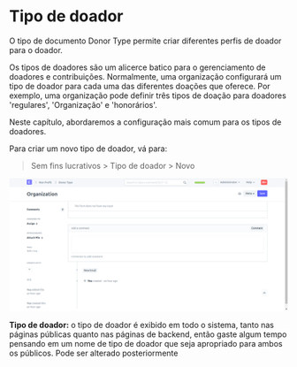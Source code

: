 # Tipo de doador



O tipo de documento Donor Type permite criar diferentes perfis de doador para o doador.


Os tipos de doadores são um alicerce batico para o gerenciamento de doadores e contribuições. Normalmente, uma organização configurará um tipo de doador para cada uma das diferentes doações que oferece. Por exemplo, uma organização pode definir três tipos de doação para doadores 'regulares', 'Organização' e 'honorários'.


Neste capítulo, abordaremos a configuração mais comum para os tipos de doadores.


Para criar um novo tipo de doador, vá para:


> Sem fins lucrativos > Tipo de doador > Novo


![donor type](/files/donor_type.png)


**Tipo de doador:** o tipo de doador é exibido em todo o sistema, tanto nas páginas públicas quanto nas páginas de backend, então gaste algum tempo pensando em um nome de tipo de doador que seja apropriado para ambos os públicos. Pode ser alterado posteriormente



